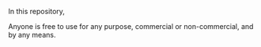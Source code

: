 In this repository,

Anyone is free to use for any purpose, commercial or non-commercial, and by any
means.
